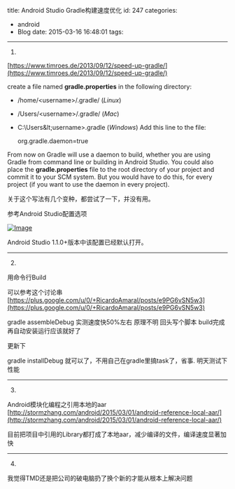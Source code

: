 title: Android Studio Gradle构建速度优化
id: 247
categories:
  - android
  - Blog
date: 2015-03-16 16:48:01
tags:
---


1.

[https://www.timroes.de/2013/09/12/speed-up-gradle/](https://www.timroes.de/2013/09/12/speed-up-gradle/)

create a file named **gradle.properties** in the following directory:


*   /home/&lt;username&gt;/.gradle/ (_Linux_)
*   /Users/&lt;username&gt;/.gradle/ (_Mac_)
*   C:\Users\&lt;username&gt;\.gradle (_Windows_)
Add this line to the file:


    org.gradle.daemon=true


From now on Gradle will use a daemon to build, whether you are using Gradle from command line or building in Android Studio. You could also place the **gradle.properties** file to the root directory of your project and commit it to your SCM system. But you would have to do this, for every project (if you want to use the daemon in every project).


关于这个写法有几个变种，都尝试了一下，并没有用。


参考Android Studio配置选项

[![Image](http://dk-exp.com/wp-content/uploads/2015/03/Image-1024x565.png)](http://dk-exp.com/wp-content/uploads/2015/03/Image.png)

Android Studio 1.1.0+版本中该配置已经默认打开。


* * *


2.
用命令行Build

可以参考这个讨论串
[https://plus.google.com/u/0/+RicardoAmaral/posts/e9PG6vSN5w3](https://plus.google.com/u/0/+RicardoAmaral/posts/e9PG6vSN5w3)

gradle assembleDebug
实测速度快50%左右 原理不明
回头写个脚本 build完成再自动安装运行应该就好了

更新下

gradle installDebug 就可以了，不用自己在gradle里搞task了，省事.
明天测试下性能



* * *


3.
Android模块化编程之引用本地的aar
[http://stormzhang.com/android/2015/03/01/android-reference-local-aar/](http://stormzhang.com/android/2015/03/01/android-reference-local-aar/)

目前把项目中引用的Library都打成了本地aar，减少编译的文件，编译速度显著加快





* * *


4.
我觉得TMD还是把公司的破电脑扔了换个新的才能从根本上解决问题
